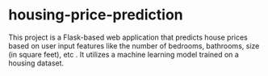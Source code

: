 # housing-price-prediction
This project is a Flask-based web application that predicts house prices based on user input features like the number of bedrooms, bathrooms, size (in square feet), etc . It utilizes a machine learning model trained on a housing dataset. 
